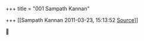 +++
title = "001 Sampath Kannan"

+++
[[Sampath Kannan	2011-03-23, 15:13:52 [Source](https://groups.google.com/g/bvparishat/c/ObdjT1cCh-k)]]





